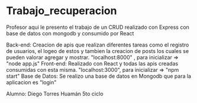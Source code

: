 # Trabajo_recuperacion

Profesor aqui le presento el trabajo de un CRUD realizado con Express con base de datos con mongodb y consumido por React

Back-end: Creacion de apis que realizan diferentes tareas como el registro de usuarios, el logeo de estos y tambien la creacion de posts los cuales se pueden valorar agregar y mostrar. "localhost:8000" , para inicializar => "node app.js"
Front-end: Realizado con React y todas las apis creadas consumidas con esta misma. "localhost:3000", para inicializar => "npm start"
Base de Datos: Se realizo una base de datos en Mongodb que para la aplicacion es "login"

Alumno: Diego Torres Huamán 5to ciclo 
